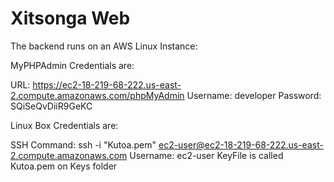 # Xitsonga Web

The backend runs on an AWS Linux Instance:

MyPHPAdmin Credentials are:

URL: https://ec2-18-219-68-222.us-east-2.compute.amazonaws.com/phpMyAdmin
Username: developer
Password: SQiSeQvDiiR9GeKC


Linux Box Credentials are:

SSH Command: ssh -i "Kutoa.pem" ec2-user@ec2-18-219-68-222.us-east-2.compute.amazonaws.com
Username: ec2-user
KeyFile is called Kutoa.pem on Keys folder